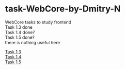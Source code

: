 # task-WebCore-by-Dmitry-N
WebCore tasks to study frontend <br/>
Task 1.3 done <br/>
Task 1.4 done? <br/>
Task 1.5 done? <br/>
there is nothing useful here

[Task 1.3](task-1.3/index.html "task 1.3") <br/>
[Task 1.4](task-1.4/index.html "task 1.4") <br/>
[Task 1.5](task-1.5/index.html "task 1.5") <br/>
